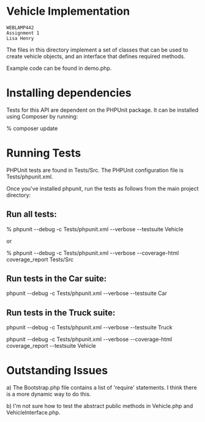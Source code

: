Vehicle Implementation
======================

    WEBLAMP442
    Assignment 1
    Lisa Henry

The files in this directory implement a set of classes that can be used 
to create vehicle objects, and an interface that defines required methods.

Example code can be found in demo.php.

Installing dependencies
=======================

Tests for this API are dependent on the PHPUnit package. It can be 
installed using Composer by running:

% composer update

Running Tests
=============

PHPUnit tests are found in Tests/Src. The PHPUnit configuration file
is Tests/phpunit.xml. 

Once you've installed phpunit, run the tests as follows from the main
project directory:

Run all tests:
--------------
% phpunit --debug -c Tests/phpunit.xml --verbose --testsuite Vehicle

or 

% phpunit --debug -c Tests/phpunit.xml --verbose --coverage-html coverage_report Tests/Src

Run tests in the Car suite:
---------------------------
phpunit --debug -c Tests/phpunit.xml --verbose --testsuite Car

Run tests in the Truck suite:
---------------------------
phpunit --debug -c Tests/phpunit.xml --verbose --testsuite Truck


phpunit --debug -c Tests/phpunit.xml --verbose --coverage-html coverage_report --testsuite Vehicle

Outstanding Issues
==================

a) The Bootstrap.php file contains a list of 'require' statements. I think
there is a more dynamic way to do this.

b) I'm not sure how to test the abstract public methods in Vehicle.php and 
VehicleInterface.php.
